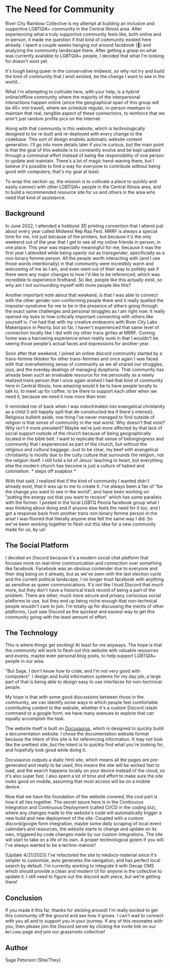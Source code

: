# The Need for Community
River City Rainbow Collective is my attempt at building an inclusive and supportive LGBTQIA+ community in the Central Illinois area. After experiencing what a truly supportive community feels like, both online and in-person, it made me question if that kind of community existed here already. I spent a couple weeks hanging out around facebook (🤢) and analyzing the community landscape there. After getting a grasp on what was currently available to LGBTQIA+ people, I decided that what I'm looking for doesn't exist yet.
 
It's tough being queer in the conservative midwest, so why not try and build the kind of community that I wish existed, be the change I want to see in the world...
 
What I'm attempting to cultivate here, with your help, is a hybrid online/offline community where the majority of the interpersonal interactions happen online (since the geographical span of this group will be 40+ min travel), where we schedule regular, in-person meetups to maintain that real, tangible aspect of these connections, to reinforce that we aren't just random profile pics on the internet.
 
Along with that community is this website, which is technologically designed to be re-built and re-deployed with every change to the codebase. This sort of design enables automatic website content generation. I'll go into more details later if you're curious, but the main point is that the goal of this website is to constantly evolve and be kept updated through a communal effort instead of being the responsibility of one person to update and maintain. There's a lot of magic hand-waving there, but I believe it's possible to find a way for everyone to contribute without being good with computers; that's my goal at least.
 
To wrap this section up, the mission is to cultivate a place to quickly and easily connect with other LGBTQIA+ people in the Central Illinois area, and to build a recommended resource site for us and others in the area who need that kind of assistance.
 
## Background
 
In June 2022, I attended a hobbyist 3D printing convention that I attend just about every year called Midwest Rep Rap Fest. MRRF is always a special time for me, not just because of the printers, but because it's the only weekend out of the year that I get to see all my online friends in person, in one place. This year was especially meaningful for me, because it was the first year I attended while being openly out as transgender, specificially as a non-binary femme person. All the people worth interacting with (and I use those words intentionally) in that community were incredibly warm and welcoming of me as I am, and even went out of their way to politely ask if there were any major changes to how I'd like to be referenced, which was incredible to experience firsthand. So like, people like this actually exist, so why am I not surrounding myself with more people like this?
 
Another important note about that weekend, is that I was able to connect with the other gender non-conforming people there and it really quelled the imposter-syndrome for me to be in the presence of others going through the exact same challenges and personal struggles as I am right now. It really opened my eyes to how critically important connecting with others like yourself is. I've had that with my creative endeavors with River City Labs Makerspace in Peoria, but so far, I haven't experienced that same level of connection locally like I did with my other trans girlies at MRRF. Coming home was a harrowing experience when reality sunk in that I wouldn't be seeing those people's actual faces and expressions for another year.
 
Soon after that weekend, I joined an online discord community started by a trans-femme tiktoker for other trans-femmes and once again I was faced with that overwhelming sense of community as we all shared our struggles, joys, and the everday dealings of managing dysphoria. That community has already been such an invaluable resource for me personally as a newly realized trans person that I once again wished I had that kind of community here in Central Illinois, how amazing would it be to have people locally to talk to, to meet up for coffee, to be there to support each other when we need it, because we need it now more than ever.
 
It reminded me of back when I was indoctrinated into evangelical christanity as a child (I will happily spill that de-constructed tea if there's interest). Religious bullshit aside, one thing I've never managed to find outside of religion is that sense of community in the real world. Why doesn't that exist? Why isn't it more prevalent? Maybe we're just more affected by that lack of social support outside of the church because of being geographically located in the bible belt. I want to replicate that sense of belongingness and community that I experienced as part of the church, but without the religious and cultural baggage. Just to be clear, my beef with evangelical christianity is mostly due to the culty culture that surrounds the religion, not the religion itself. I still hold a lot of Jesus' teaching to heart, but everything else the modern church has become is just a culture of hatred and colonialism. * steps off soapbox *
 
With that said, I realized that if the kind of community I wanted didn't already exist, that it was up to me to create it. I've always been a fan of "be the change you want to see in the world", and have been working on "putting the energy out that you want to receive" which has some parallels with the former. I posted in the local LGBTQ Peoria facebook group what I was thinking about doing and if anyone else feels the need for it too, and I got a response back from another trans non-binary femme person in the area! I was floored that literally anyone else felt the same way I did. So we've been working together to flesh out this idea for a new community made for us, by us!
 
## The Social Platform
 
I decided on Discord because it's a modern social chat platform that focuses more on real-time communication and connection over something like facebook. Facebook was an obvious contender due to everyone and their dog being on it already, but as we've seen with the last election cycle and the current political landscape, I no longer trust facebook with anything as sensitive as queer communications. It's not like I trust Discord that much more, but they don't have a historical track record of being a part of the problem. There are other, much more secure and privacy conscious social platforms to use, but they end up being niche enough that non-technical people wouldn't care to join. I'm totally up for discussing the merits of other platforms, I just saw Discord as the quickest and easiest way to get this community going with the least amount of effort.
 
## The Technology
 
This is where things get exciting! At least for me anyways. The hope is that the community will work to flesh out this website with valuable resources and events, maybe even personal blog posts, to help support LGBTQIA+ people in our area.
 
"But Sage, I don't know how to code, and I'm not very good with computers". I design and build information systems for my day job, a large part of that is being able to design easy to use interfaces for non-technical people.
 
My hope is that with some good discussions between those in the community, we can identify some ways in which people feel comfortable contributing content to the website, whether it's a custom Discord /slash command or a google form; we have many avenues to explore that can equally accomplish the task.
 
The website itself is built on [Docusaurus](https://docusaurus.io/), which is designed to quickly build a documentation website. I chose the documentation website format because the intent of this site is for referencing information. It may not look like the prettiest site, but the intent is to quickly find what you're looking for, and hopefully look good while doing it.
 
Docusaurus outputs a static html site, which means all the pages are pre-generated and ready to be used, this means the site will be wicked fast to load, and the search happens locally on your device instead of the cloud, so it's also super fast. I also spent a lot of time and effort to make sure the site looks good on mobile, assuming that most access will be on a mobile device.
 
Now that we have the foundation of the website covered, the cool part is how it all ties together. The secret sauce here is in the Continuous Integration and Continuous Deployment (called CI/CD in the coding biz), where any changes made to the website's code will automatically trigger a new build and new deployment of the site. Coupled with a custom discord/google form integration, maybe some daily scraping of local event calendars and resources, the website starts to change and update on its own, triggered by code changes made by our custom integrations. The site will start to take on a life of its own. A proper technological golem if you will. I've always wanted to be a techno-mancer!

[Update 4/21/2023]
I've refactored the site to mkdocs-material since it's simpler to customize, auto generates the navigation, and has perfect local search by default. I'm currently working to integrate it with Decap CMS which should provide a clean and modern UI for anyone in the collective to update it. I still need to figure out the discord auth piece, but we're getting there!
 
## Conclusion
 
If you made it this far, thanks for sticking around! I'm really excited to get this community off the ground and see how it grows. I can't wait to connect with you all and to support you in your journey. If any of this resonates with you, then please join the Discord server by clicking the invite link on our `Welcome` page and join our grassroots collective!

## Author
Sage Peterson (She/They)
